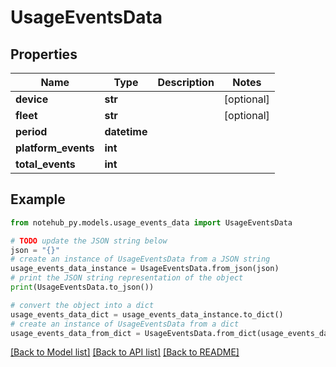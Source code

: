 # UsageEventsData

## Properties

| Name                | Type         | Description | Notes      |
| ------------------- | ------------ | ----------- | ---------- |
| **device**          | **str**      |             | [optional] |
| **fleet**           | **str**      |             | [optional] |
| **period**          | **datetime** |             |
| **platform_events** | **int**      |             |
| **total_events**    | **int**      |             |

## Example

```python
from notehub_py.models.usage_events_data import UsageEventsData

# TODO update the JSON string below
json = "{}"
# create an instance of UsageEventsData from a JSON string
usage_events_data_instance = UsageEventsData.from_json(json)
# print the JSON string representation of the object
print(UsageEventsData.to_json())

# convert the object into a dict
usage_events_data_dict = usage_events_data_instance.to_dict()
# create an instance of UsageEventsData from a dict
usage_events_data_from_dict = UsageEventsData.from_dict(usage_events_data_dict)
```

[[Back to Model list]](../README.md#documentation-for-models) [[Back to API list]](../README.md#documentation-for-api-endpoints) [[Back to README]](../README.md)
